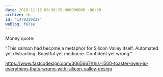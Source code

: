```yaml
---
date: 2016-11-15 06:30:39.000000000 -08:00
archive: fb
id: '1479220239'
weblog: false
---
```


Money quote:

"This salmon had become a metaphor for Silicon Valley itself. Automated yet distracting. Boastful yet mediocre. Confident yet wrong."

https://www.fastcodesign.com/3065667/this-1500-toaster-oven-is-everything-thats-wrong-with-silicon-valley-design
